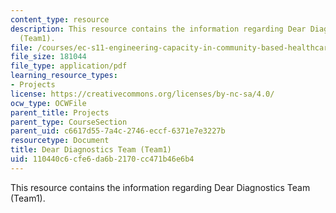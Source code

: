 ```yaml
---
content_type: resource
description: This resource contains the information regarding Dear Diagnostics Team
  (Team1).
file: /courses/ec-s11-engineering-capacity-in-community-based-healthcare-fall-2005/110440c6cfe6da6b2170cc471b46e6b4_MITEC_S11F05_dlg_mod1_1_qu.pdf
file_size: 181044
file_type: application/pdf
learning_resource_types:
- Projects
license: https://creativecommons.org/licenses/by-nc-sa/4.0/
ocw_type: OCWFile
parent_title: Projects
parent_type: CourseSection
parent_uid: c6617d55-7a4c-2746-eccf-6371e7e3227b
resourcetype: Document
title: Dear Diagnostics Team (Team1)
uid: 110440c6-cfe6-da6b-2170-cc471b46e6b4
---
```

This resource contains the information regarding Dear Diagnostics Team (Team1).